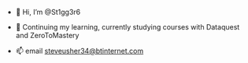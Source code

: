 - 👋 Hi, I’m @St1gg3r6
<!--- 👀 I’m interested in ...--->
- 🌱 Continuing my learning, currently studying courses with Dataquest and ZeroToMastery
<!--- 💞️ I’m looking to collaborate on ...--->
- 📫 email steveusher34@btinternet.com

<!---
St1gg3r6/St1gg3r6 is a ✨ special ✨ repository because its `README.md` (this file) appears on your GitHub profile.
You can click the Preview link to take a look at your changes.
--->
